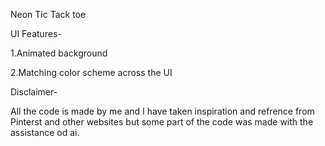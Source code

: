 Neon Tic Tack toe

UI Features-

1.Animated background

2.Matching color scheme across the UI

Disclaimer-

All the code is made by me and I have taken inspiration and refrence from Pinterst and other websites but some part of the code was made with the assistance od ai.
 
